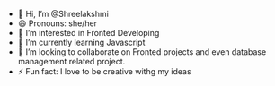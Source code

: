 - 👋 Hi, I’m @Shreelakshmi
- 😄 Pronouns: she/her
- 👀 I’m interested in Fronted Developing
- 🌱 I’m currently learning Javascript
- 💞️ I’m looking to collaborate on Fronted projects and even database management related project.
- ⚡ Fun fact: I love to be creative withg my ideas 

<!---
Shreelakshmi978/Shreelakshmi978 is a ✨ special ✨ repository because its `README.md` (this file) appears on your GitHub profile.
You can click the Preview link to take a look at your changes.
--->
